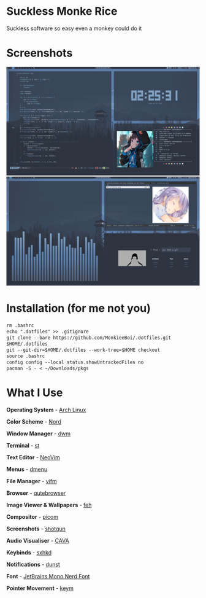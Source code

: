 # Suckless Monke Rice
Suckless software so easy even a monkey could do it

# Screenshots

![](./assets/screenshot.png)
![](./assets/screenshot1.png)

# Installation (for me not you)
```
rm .bashrc
echo ".dotfiles" >> .gitignore
git clone --bare https://github.com/MonkieeBoi/.dotfiles.git $HOME/.dotfiles
git --git-dir=$HOME/.dotfiles --work-tree=$HOME checkout
source .bashrc
config config --local status.showUntrackedFiles no
pacman -S - < ~/Downloads/pkgs
```

# What I Use
**Operating System** - [Arch Linux](https://archlinux.org/)

**Color Scheme** - [Nord](https://www.nordtheme.com/)

**Window Manager** - [dwm](https://dwm.suckless.org/)

**Terminal** - [st](https://st.suckless.org/)

**Text Editor** - [NeoVim](https://neovim.io/)

**Menus** - [dmenu](https://tools.suckless.org/dmenu/)

**File Manager** - [vifm](https://vifm.info/)

**Browser** - [qutebrowser](https://qutebrowser.org/)

**Image Viewer & Wallpapers** - [feh](https://feh.finalrewind.org/)

**Compositor** - [picom](https://github.com/yshui/picom)

**Screenshots** - [shotgun](https://github.com/neXromancers/shotgun)

**Audio Visualiser** - [CAVA](https://github.com/karlstav/cava)

**Keybinds** - [sxhkd](https://github.com/baskerville/sxhkd)

**Notifications** - [dunst](https://dunst-project.org/)

**Font** - [JetBrains Mono Nerd Font](https://www.nerdfonts.com/)

**Pointer Movement** - [keym](https://github.com/cwkx/keym)
